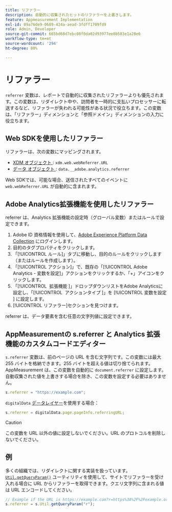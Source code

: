 ```yaml
---
title: リファラー
description: 自動的に収集されたヒットのリファラーを上書きします。
feature: Appmeasurement Implementation
exl-id: 09a76de9-0689-424a-aead-3fdff1709fd9
role: Admin, Developer
source-git-commit: 665bd68d7ebc08f0da02d93977ee0b583e1a28e6
workflow-type: tm+mt
source-wordcount: '294'
ht-degree: 80%

---
```


# リファラー

`referrer` 変数は、レポートで自動的に収集されたリファラーよりも優先されます。この変数は、リダイレクト中や、訪問者を一時的に支払いプロセッサーに転送するなど、リファラーが失われる可能性がある状況で役立ちます。この変数は、「リファラー」ディメンションと「参照ドメイン」ディメンションの入力に役立ちます。

## Web SDKを使用したリファラー

リファラーは、次の変数にマッピングされます。

* [XDM オブジェクト ](/help/implement/aep-edge/xdm-var-mapping.md): `xdm.web.webReferrer.URL`
* [ データ オブジェクト ](/help/implement/aep-edge/data-var-mapping.md): `data.__adobe.analytics.referrer`

Web SDKでは、可能な場合、送信されたすべてのイベントに `web.webReferrer.URL` が自動的に含まれます。

## Adobe Analytics拡張機能を使用したリファラー

referrer は、Analytics 拡張機能の設定時（グローバル変数）またはルールで設定できます。

1. Adobe ID 資格情報を使用して、[Adobe Experience Platform Data Collection](https://experience.adobe.com/data-collection) にログインします。
2. 目的のタグプロパティをクリックします。
3. 「[!UICONTROL ルール]」タブに移動し、目的のルールをクリックします（またはルールを作成します）。
4. 「[!UICONTROL アクション]」で、既存の「[!UICONTROL Adobe Analytics - 変数を設定]」アクションをクリックするか、「+」アイコンをクリックします。
5. 「[!UICONTROL &#x200B; 拡張機能 &#x200B;]」ドロップダウンリストをAdobe Analyticsに設定し、「[!UICONTROL &#x200B; アクションタイプ &#x200B;]」を [!UICONTROL &#x200B; 変数を設定 &#x200B;] に設定します。
6. [!UICONTROL リファラー]セクションを見つけます。

referrer は、データ要素を含む任意の文字列値に設定できます。

## AppMeasurementの s.referrer と Analytics 拡張機能のカスタムコードエディター

`s.referrer` 変数は、前のページの URL を含む文字列です。この変数には最大 255 バイトを格納できます。255 バイトを超える値は切り捨てられます。AppMeasurement は、この変数を自動的に `document.referrer` に設定します。自動収集された値を上書きする場合を除き、この変数を設定する必要はありません。

```js
s.referrer = "https://example.com";
```

`digitalData` [データレイヤー](../../prepare/data-layer.md)を使用する場合：

```js
s.referrer = digitalData.page.pageInfo.referringURL;
```

>[!CAUTION]
>
>この変数を URL 以外の値に設定しないでください。URL のプロトコルを削除しないでください。

## 例

多くの組織では、リダイレクトに関する実装を扱っています。[`Util.getQueryParam()`](../functions/util-getqueryparam.md) ユーティリティを使用して、サイトでリファラーを受け入れる場合に URL からリファラーを取得できます。クエリ文字列に含まれる値は URL エンコードしてください。

```js
// Example if the URL is https://example.com?r=https%3A%2F%2Fexample.org
s.referrer = s.Util.getQueryParam("r");
```
